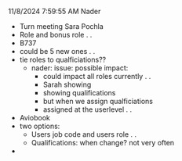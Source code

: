 

11/8/2024 7:59:55 AM
Nader
 - Turn meeting
  Sara Pochla
 - Role and bonus role . .
 - B737
 - could be 5 new ones . .
 - tie roles to qualficiations??
   - nader: issue: possible impact:
     - could impact all roles currently . .
     - Sarah showing
     - showing qualifications
     - but when we assign qualficiations
     - assigned at the userlevel . .
  - Aviobook
  - two options:
     - Users job code and users role . .
     - Qualifications: when change? not very often
 -
